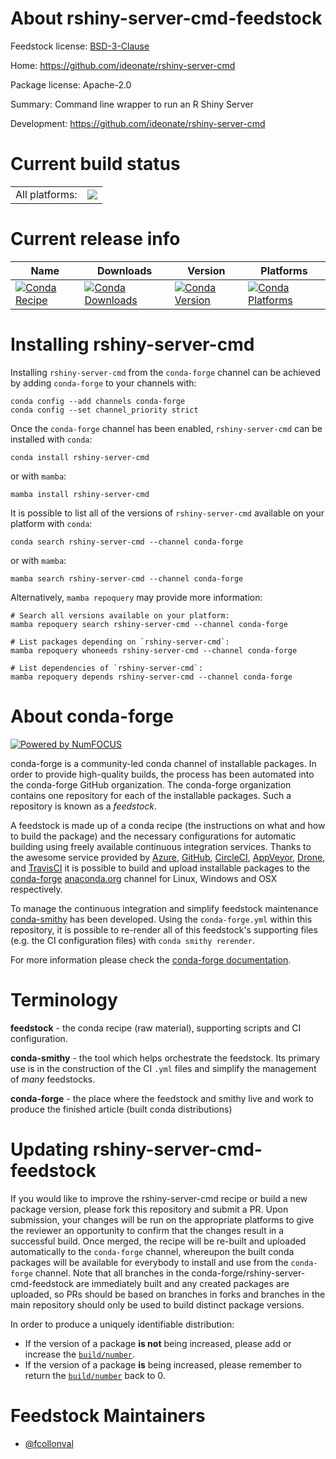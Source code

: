 About rshiny-server-cmd-feedstock
=================================

Feedstock license: [BSD-3-Clause](https://github.com/conda-forge/rshiny-server-cmd-feedstock/blob/main/LICENSE.txt)

Home: https://github.com/ideonate/rshiny-server-cmd

Package license: Apache-2.0

Summary: Command line wrapper to run an R Shiny Server

Development: https://github.com/ideonate/rshiny-server-cmd

Current build status
====================


<table><tr><td>All platforms:</td>
    <td>
      <a href="https://dev.azure.com/conda-forge/feedstock-builds/_build/latest?definitionId=10630&branchName=main">
        <img src="https://dev.azure.com/conda-forge/feedstock-builds/_apis/build/status/rshiny-server-cmd-feedstock?branchName=main">
      </a>
    </td>
  </tr>
</table>

Current release info
====================

| Name | Downloads | Version | Platforms |
| --- | --- | --- | --- |
| [![Conda Recipe](https://img.shields.io/badge/recipe-rshiny--server--cmd-green.svg)](https://anaconda.org/conda-forge/rshiny-server-cmd) | [![Conda Downloads](https://img.shields.io/conda/dn/conda-forge/rshiny-server-cmd.svg)](https://anaconda.org/conda-forge/rshiny-server-cmd) | [![Conda Version](https://img.shields.io/conda/vn/conda-forge/rshiny-server-cmd.svg)](https://anaconda.org/conda-forge/rshiny-server-cmd) | [![Conda Platforms](https://img.shields.io/conda/pn/conda-forge/rshiny-server-cmd.svg)](https://anaconda.org/conda-forge/rshiny-server-cmd) |

Installing rshiny-server-cmd
============================

Installing `rshiny-server-cmd` from the `conda-forge` channel can be achieved by adding `conda-forge` to your channels with:

```
conda config --add channels conda-forge
conda config --set channel_priority strict
```

Once the `conda-forge` channel has been enabled, `rshiny-server-cmd` can be installed with `conda`:

```
conda install rshiny-server-cmd
```

or with `mamba`:

```
mamba install rshiny-server-cmd
```

It is possible to list all of the versions of `rshiny-server-cmd` available on your platform with `conda`:

```
conda search rshiny-server-cmd --channel conda-forge
```

or with `mamba`:

```
mamba search rshiny-server-cmd --channel conda-forge
```

Alternatively, `mamba repoquery` may provide more information:

```
# Search all versions available on your platform:
mamba repoquery search rshiny-server-cmd --channel conda-forge

# List packages depending on `rshiny-server-cmd`:
mamba repoquery whoneeds rshiny-server-cmd --channel conda-forge

# List dependencies of `rshiny-server-cmd`:
mamba repoquery depends rshiny-server-cmd --channel conda-forge
```


About conda-forge
=================

[![Powered by
NumFOCUS](https://img.shields.io/badge/powered%20by-NumFOCUS-orange.svg?style=flat&colorA=E1523D&colorB=007D8A)](https://numfocus.org)

conda-forge is a community-led conda channel of installable packages.
In order to provide high-quality builds, the process has been automated into the
conda-forge GitHub organization. The conda-forge organization contains one repository
for each of the installable packages. Such a repository is known as a *feedstock*.

A feedstock is made up of a conda recipe (the instructions on what and how to build
the package) and the necessary configurations for automatic building using freely
available continuous integration services. Thanks to the awesome service provided by
[Azure](https://azure.microsoft.com/en-us/services/devops/), [GitHub](https://github.com/),
[CircleCI](https://circleci.com/), [AppVeyor](https://www.appveyor.com/),
[Drone](https://cloud.drone.io/welcome), and [TravisCI](https://travis-ci.com/)
it is possible to build and upload installable packages to the
[conda-forge](https://anaconda.org/conda-forge) [anaconda.org](https://anaconda.org/)
channel for Linux, Windows and OSX respectively.

To manage the continuous integration and simplify feedstock maintenance
[conda-smithy](https://github.com/conda-forge/conda-smithy) has been developed.
Using the ``conda-forge.yml`` within this repository, it is possible to re-render all of
this feedstock's supporting files (e.g. the CI configuration files) with ``conda smithy rerender``.

For more information please check the [conda-forge documentation](https://conda-forge.org/docs/).

Terminology
===========

**feedstock** - the conda recipe (raw material), supporting scripts and CI configuration.

**conda-smithy** - the tool which helps orchestrate the feedstock.
                   Its primary use is in the construction of the CI ``.yml`` files
                   and simplify the management of *many* feedstocks.

**conda-forge** - the place where the feedstock and smithy live and work to
                  produce the finished article (built conda distributions)


Updating rshiny-server-cmd-feedstock
====================================

If you would like to improve the rshiny-server-cmd recipe or build a new
package version, please fork this repository and submit a PR. Upon submission,
your changes will be run on the appropriate platforms to give the reviewer an
opportunity to confirm that the changes result in a successful build. Once
merged, the recipe will be re-built and uploaded automatically to the
`conda-forge` channel, whereupon the built conda packages will be available for
everybody to install and use from the `conda-forge` channel.
Note that all branches in the conda-forge/rshiny-server-cmd-feedstock are
immediately built and any created packages are uploaded, so PRs should be based
on branches in forks and branches in the main repository should only be used to
build distinct package versions.

In order to produce a uniquely identifiable distribution:
 * If the version of a package **is not** being increased, please add or increase
   the [``build/number``](https://docs.conda.io/projects/conda-build/en/latest/resources/define-metadata.html#build-number-and-string).
 * If the version of a package **is** being increased, please remember to return
   the [``build/number``](https://docs.conda.io/projects/conda-build/en/latest/resources/define-metadata.html#build-number-and-string)
   back to 0.

Feedstock Maintainers
=====================

* [@fcollonval](https://github.com/fcollonval/)

